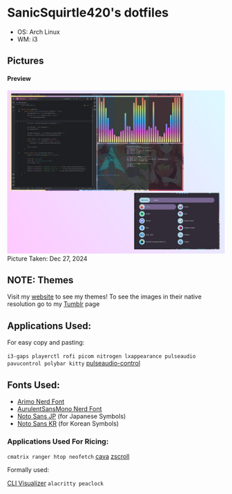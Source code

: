 # SanicSquirtle420's dotfiles
- OS: Arch Linux         
- WM: i3

## Pictures
#### Preview
![i3 image](https://raw.githubusercontent.com/sanicsquirtle420/dotfiles/refs/heads/main/pictures/2024-12-27main.png)
Picture Taken: Dec 27, 2024

## NOTE: Themes
Visit my [website](https://sanicsquirtle420.github.io/dotfiles.html) to see my themes! To see the images in their native resolution go to my [Tumblr](https://www.tumblr.com/blog/sanicsquirtle428) page

## Applications Used:
For easy copy and pasting:

`i3-gaps playerctl rofi picom nitrogen lxappearance pulseaudio pavucontrol polybar kitty`
[pulseaudio-control](https://aur.archlinux.org/packages/pulseaudio-control)

## Fonts Used:
- [Arimo Nerd Font](https://github.com/ryanoasis/nerd-fonts/releases/download/v3.2.1/Arimo.zip)
- [AurulentSansMono Nerd Font](https://github.com/ryanoasis/nerd-fonts/releases/download/v3.2.1/AurulentSansMono.zip)
- [Noto Sans JP](https://fonts.google.com/noto/specimen/Noto+Sans+JP) (for Japanese Symbols)
- [Noto Sans KR](https://fonts.google.com/noto/specimen/Noto+Sans+KR) (for Korean Symbols)

### Applications Used For Ricing:
`cmatrix ranger htop neofetch` [cava](https://github.com/karlstav/cava) [zscroll](https://github.com/noctuid/zscroll)

Formally used: 

[CLI Visualizer](https://github.com/dpayne/cli-visualizer) `alacritty peaclock`
